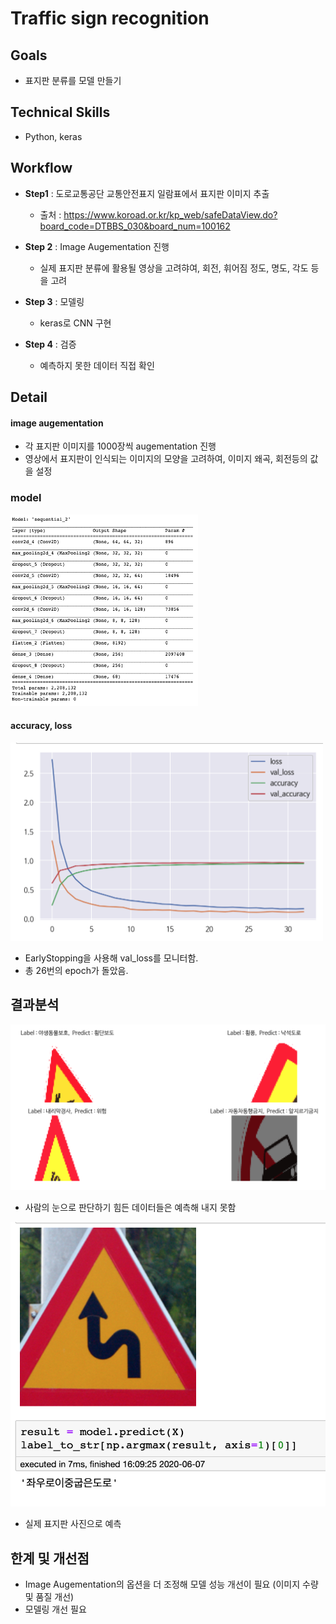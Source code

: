 # Traffic sign recognition

## Goals
- 표지판 분류를 모델 만들기

## Technical Skills
- Python, keras

## Workflow
- **Step1** : 도로교통공단 교통안전표지 일람표에서 표지판 이미지 추출
  - 출처 : https://www.koroad.or.kr/kp_web/safeDataView.do?board_code=DTBBS_030&board_num=100162

- **Step 2** : Image Augementation 진행
  - 실제 표지판 분류에 활용될 영상을 고려햐여, 회전, 휘어짐 정도, 명도, 각도 등을 고려

- **Step 3** : 모델링
  - keras로 CNN 구현

- **Step 4** : 검증
  - 예측하지 못한 데이터 직접 확인

## Detail

#### image augementation
- 각 표지판 이미지를 1000장씩 augementation 진행
- 영상에서 표지판이 인식되는 이미지의 모양을 고려하여, 이미지 왜곡, 회전등의 값을 설정

### model
<img src="./image/model.png" width="300px">

#### accuracy, loss 
<img src="./image/plot.png" width="500px">

  - EarlyStopping을 사용해 val_loss를 모니터함.
  - 총 26번의 epoch가 돌았음.


## 결과분석
<img src="./image/result.png" width="650px">

  - 사람의 눈으로 판단하기 힘든 데이터들은 예측해 내지 못함
  
<img src="./image/result2.png" width="650px">
  
  - 실제 표지판 사진으로 예측

## 한계 및 개선점
 - Image Augementation의 옵션을 더 조정해 모델 성능 개선이 필요 (이미지 수량 및 품질 개선)
 - 모델링 개선 필요
